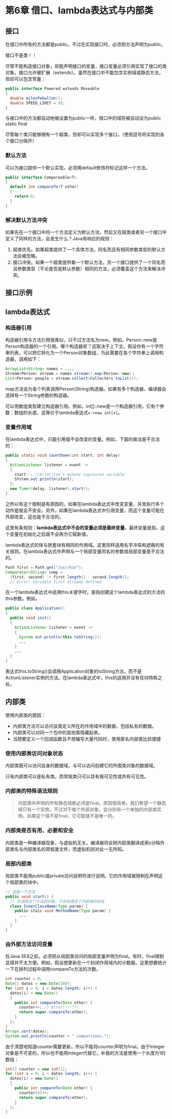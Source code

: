 # 第6章 借口、lambda表达式与内部类

## 接口
在借口中所有的方法都是public。不过在实现接口时，必须把方法声明为public。

接口不是类！！

尽管不能构造接口对象，却能声明接口的变量，接口变量必须引用实现了接口的类对象。接口允许被扩展（extends）。虽然在接口中不能包含实例域或静态方法，但却可以包含常量：
```java
public interface Powered wxtends Moveable
{
  double milesPeGallon();
  double SPEED_LIMIT = 95;
}
```
与接口中的方法都自动地被设置为public一样，借口中的域将被自动设为public static final

尽管每个类只能够拥有一个超类，但却可以实现多个接口。（使用逗号将实现的各个接口分隔开）

### 默认方法
可以为接口提供一个默认实现。必须用default修饰符标记这样一个方法。
```java
public interface Compareable<T>
{
  default int compareTo(T other)
  {
    return 0;
  }
}
```

### 解决默认方法冲突
如果先在一个接口中将一个方法定义为默认方法，然后又在超类或者另一个接口中定义了同样的方法，会发生什么？Java有响应的规则：
1. 超类优先。如果超类提供了一个具体方法，同名而且有相同参数类型的默认方法会被忽略。
2. 接口冲突。如果一个超类提供看一个默认方法，另一个接口提供了一个同名而且参数类型（不论是否是默认参数）相同的方法，必须覆盖这个方法来解决冲突。

## 接口示例
## lambda表达式
### 构造器引用

构造器引用与方法引用很类似，只不过方法名为new。例如，Person::new是Person构造器的一个引用。哪个构造器呢？这取决于上下文。假设你有一个字符串列表。可以把它转化为一个Person对象数组，为此需要在各个字符串上调用构造器，调用如下：
```java
ArrayList<String> names = ...;
Stream<Person> stream = names.stream().map(Person::new)；
List<Person> people = stream.collect(Collectors.toList());
```
map方法会为各个列表调用Person(String)构造器。如果有多个构造器，编译器会选择有一个String参数的构造器。

可以用数组类型建立构造器引用。例如，int[]::new是一个构造器引用，它有个参数：数组的长度。这等价于lambda表达式`x->new int[x]`。

### 变量作用域

在lambda表达式中，只能引用值不会改变的变量。例如，下面的做法是不合法的：

```java
public static void countDown(int start, int delay)
{
  ActionListener listener = event ->
  {
    start--; //Error:Can't mutate caputured variable
    SYstem.out.println(start);
  };
  new Timer(delay, listener).start();
}
```

之所以有这个限制是有原因的，如果在lambda表达式中改变变量，并发执行多个动作是就会不安全。另外，如果在lambda表达式中引用变量，而这个变量可能在外部改变，这也是不合法的。

这里有条规则：**lambda表达式中不会的变量必须是最终变量**。最终变量是指，这个变量在初始化之后就不会再为它赋新值。

lambda表达式的体与嵌套块有相同的作用域。这里同样适用名字冲突和遮蔽的有关规则。在lambda表达式中声明与一个局部变量同名的参数或局部变量是不合法的。

```java
Path first = Path.get("/usr/bin");
Comparator<String> comp =
  (first, second) -> first.length() - second.length();
  // Error: Variable first already defined
```

在一个lambda表达式中适用this关键字时，是指创建这个lambda表达式的方法的this参数。例如，
```java
public class Application()
{
  public void init()
  {
    ActionListener listener = event -> 
    {
      System.out.println(this.toString());
      ...
    }
    ...
  }
}
```

表达式this.toString()会调用Application对象的toString方法，而不是ActionListener实例的方法。在lambda表达式中，this的适用并没有任何特殊之处。

## 内部类

使用内部类的原因：
- 内部类方法可以访问该类定义所在的作用域中的数据，包括私有的数据。
- 内部类可以对同一个包中的其他类隐藏起来。
- 当想要定义一个回调函数且不想编写大量代码时，使用匿名内部类比较便捷

### 使用内部类访问对象状态

内部类既可以访问自身的数据域，与可以访问创建它的外围类对象的数据域。

只有内部类可以是私有类，而常规类只可以具有报可见性或共有可见性。

### 内部类的特殊语法规则

> 内部类中声明的所有静态域都必须是final。原因很简单，我们希望一个静态域只有一个实例，不过对于每个外部对象，会分别有一个单独的内部类实例。如果这个域不是final，它可能就不是唯一的。

### 内部类是否有用、必要和安全

内部类是一种编译器现象，与虚拟机无关。编译器将会把内部类翻译成用`$`分隔外部类名与内部类名的常规类文件，而虚拟机则对此一无所知。

### 局部内部类

局部类不能用public或private访问说明符进行说明。它的作用域被限制在声明这个局部类的块中。

```java
// 这是一个方法
public void start() {
  // 在调用这个方法的时候，才会知道这个内部类的存在
  class InnerClassName(Type param) {
    public staic void MethodName(Type param) {
      ...
    }
  }
}
```

### 由外部方法访问变量

在Java SE8之前，必须把从局部类访问的局部变量声明为final。有时，final限制显得并不太方便。例如，假设想更新在一个封闭作用域内的计数器。这栗想要统计一下在排列过程中调用compareTo方法的次数。
```java
int counter = 0;
Date[] dates = new Date[100];
for (int i = 0; i < dates.length; i++) {
  dates[i] = new Date()
  {
    public int compareTo(Date other) {
      counter++; // Error!!!!!!!
      return super.compareTo(other);
    }
  };
}
Arrays.sort(dates);
System.out.println(counter + " comparisons.");
```

由于清楚地知道counter需要更新，所以不能将counter声明为final。由于Integer对象是不可变的，所以也不能用Integer代替它。补救的方法是使用一个长度为1的数组：
```java
int[] counter = new int[1];
for (int i = 0; i < dates.length; i++) {
  dates[i] = new Date()
  {
    public int compareTo(Date other) {
      counter[0]++;
      return super.compareTo(other);
    }
  };
}
```